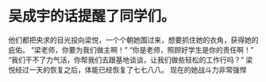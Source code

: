 # 吴成宇的话提醒了同学们。
他们都把央求的目光投向梁悦，一个个朝她围过来，想要抓住她的衣角，获得她的庇佑。
“梁老师，你要为我们做主啊！”
“你是老师，照顾好学生是你的责任啊！”
“我们干不了力气活，你帮我们去跟基地谈谈，让我们做些轻松的工作行吗？”
梁悦经过一天的恢复之后，体能已经恢复了七七八八。
现在的她战斗力非常强悍

